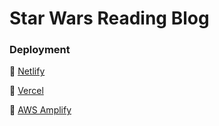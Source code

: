 # Star Wars Reading Blog

### Deployment

🔗 [Netlify](https://festive-varahamihira-7e132e.netlify.app/)


🔗 [Vercel](https://star-wars-blog-six.vercel.app/)


🔗 [AWS Amplify](https://master.dvcdk9eot5p4g.amplifyapp.com/)